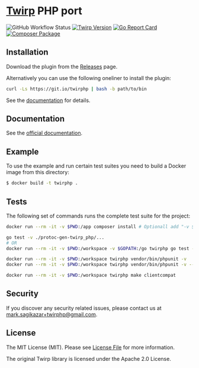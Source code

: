 # [Twirp](https://twitchtv.github.io/twirp/) PHP port

![GitHub Workflow Status](https://img.shields.io/github/workflow/status/twirphp/twirp/CI?style=flat-square)
[![Twirp Version](http://img.shields.io/badge/twirp%20version-v5-orange.svg?style=flat-square)](https://twitchtv.github.io/twirp/docs/spec_v5.html)
[![Go Report Card](https://goreportcard.com/badge/github.com/twirphp/twirp?style=flat-square)](https://goreportcard.com/report/github.com/twirphp/twirp)
[![Composer Package](http://img.shields.io/badge/composer-twirp%2Ftwirp-green.svg?style=flat-square)](https://packagist.org/packages/twirp/twirp)


## Installation

Download the plugin from the [Releases](https://github.com/twirphp/twirp/releases) page.

Alternatively you can use the following oneliner to install the plugin:

```bash
curl -Ls https://git.io/twirphp | bash -b path/to/bin
```

See the [documentation](https://twirphp.readthedocs.io/en/latest/getting-started/installation.html) for details.


## Documentation

See the [official documentation](http://twirphp.readthedocs.io).


## Example

To use the example and run certain test suites you need to build a Docker image from this directory:

```bash
$ docker build -t twirphp .
```


## Tests

The following set of commands runs the complete test suite for the project:

```bash
docker run --rm -it -v $PWD:/app composer install # Optionall add "-v $COMPOSER_HOME:/tmp" to the docker command

go test -v ./protoc-gen-twirp_php/...
# OR
docker run --rm -it -v $PWD:/workspace -v $GOPATH:/go twirphp go test -v ./protoc-gen-twirp_php/...

docker run --rm -it -v $PWD:/workspace twirphp vendor/bin/phpunit -v
docker run --rm -it -v $PWD:/workspace twirphp vendor/bin/phpunit -v --group example

docker run --rm -it -v $PWD:/workspace twirphp make clientcompat
```


## Security

If you discover any security related issues, please contact us at [mark.sagikazar+twirphp@gmail.com](mailto:mark.sagikazar+twirphp@gmail.com).


## License

The MIT License (MIT). Please see [License File](LICENSE) for more information.

The original Twirp library is licensed under the Apache 2.0 License.
